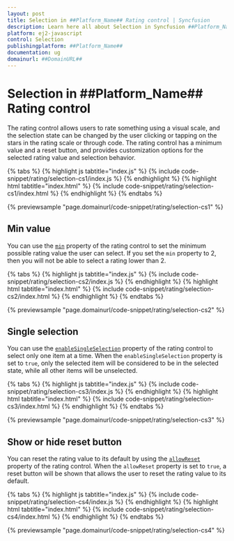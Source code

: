 ```yaml
---
layout: post
title: Selection in ##Platform_Name## Rating control | Syncfusion
description: Learn here all about Selection in Syncfusion ##Platform_Name## Rating control of Syncfusion Essential JS 2 and more.
platform: ej2-javascript
control: Selection 
publishingplatform: ##Platform_Name##
documentation: ug
domainurl: ##DomainURL##
---
```


# Selection in ##Platform_Name## Rating control

The rating control allows users to rate something using a visual scale, and the selection state can be changed by the user clicking or tapping on the stars in the rating scale or through code. The rating control has a minimum value and a reset button, and provides customization options for the selected rating value and selection behavior.

{% tabs %}
{% highlight js tabtitle="index.js" %}
{% include code-snippet/rating/selection-cs1/index.js %}
{% endhighlight %}
{% highlight html tabtitle="index.html" %}
{% include code-snippet/rating/selection-cs1/index.html %}
{% endhighlight %}
{% endtabs %}
        
{% previewsample "page.domainurl/code-snippet/rating/selection-cs1" %}

## Min value

You can use the [`min`](../api/rating#min) property of the rating control to set the minimum possible rating value the user can select. If you set the `min` property to 2, then you will not be able to select a rating lower than 2.

{% tabs %}
{% highlight js tabtitle="index.js" %}
{% include code-snippet/rating/selection-cs2/index.js %}
{% endhighlight %}
{% highlight html tabtitle="index.html" %}
{% include code-snippet/rating/selection-cs2/index.html %}
{% endhighlight %}
{% endtabs %}
        
{% previewsample "page.domainurl/code-snippet/rating/selection-cs2" %}

## Single selection

You can use the [`enableSingleSelection`](../api/rating#enablesingleselection) property of the rating control to select only one item at a time. When the `enableSingleSelection` property is set to `true`, only the selected item will be considered to be in the selected state, while all other items will be unselected.

{% tabs %}
{% highlight js tabtitle="index.js" %}
{% include code-snippet/rating/selection-cs3/index.js %}
{% endhighlight %}
{% highlight html tabtitle="index.html" %}
{% include code-snippet/rating/selection-cs3/index.html %}
{% endhighlight %}
{% endtabs %}
        
{% previewsample "page.domainurl/code-snippet/rating/selection-cs3" %}

## Show or hide reset button

You can reset the rating value to its default by using the [`allowReset`](../api/rating#allowreset) property of the rating control. When the `allowReset` property is set to `true`, a reset button will be shown that allows the user to reset the rating value to its default.

{% tabs %}
{% highlight js tabtitle="index.js" %}
{% include code-snippet/rating/selection-cs4/index.js %}
{% endhighlight %}
{% highlight html tabtitle="index.html" %}
{% include code-snippet/rating/selection-cs4/index.html %}
{% endhighlight %}
{% endtabs %}
        
{% previewsample "page.domainurl/code-snippet/rating/selection-cs4" %}
